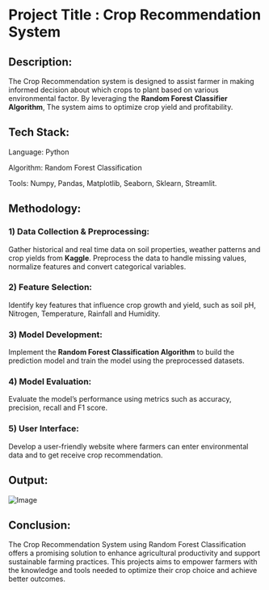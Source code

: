 # Project Title :   Crop Recommendation System

## Description:
The Crop Recommendation system is designed to assist farmer in making informed decision about which crops to plant based on various environmental factor.  By leveraging the **Random Forest Classifier Algorithm**,  The system aims to optimize crop yield and profitability.

## Tech Stack:

Language:  Python 

Algorithm: Random Forest Classification

Tools:  Numpy, Pandas, Matplotlib, Seaborn, Sklearn, Streamlit.

## Methodology:
### 1)	Data Collection & Preprocessing:   
Gather historical and real time data on soil properties, weather patterns and crop yields from **Kaggle**.
Preprocess the data to handle missing values, normalize features and convert categorical variables.
### 2)	Feature Selection:  
Identify key features that influence crop growth and yield, such as soil pH, Nitrogen, Temperature, Rainfall and Humidity.
### 3)	Model Development:  
Implement the **Random Forest Classification Algorithm** to build the prediction model and train the model using the preprocessed datasets.
### 4)	Model Evaluation:  
Evaluate the model’s performance using metrics such as accuracy, precision, recall and F1 score.
### 5)	User Interface:  
Develop a user-friendly website where farmers can enter environmental data and to get receive crop recommendation. 

## Output:

![Image](https://github.com/user-attachments/assets/0c628959-04bf-4c86-af84-acc78f360f20)

 
## Conclusion:
The Crop Recommendation System using Random Forest Classification offers a promising solution to enhance agricultural productivity and support sustainable farming practices. This projects aims to empower farmers with the knowledge and tools needed to optimize their crop choice and achieve better outcomes.

